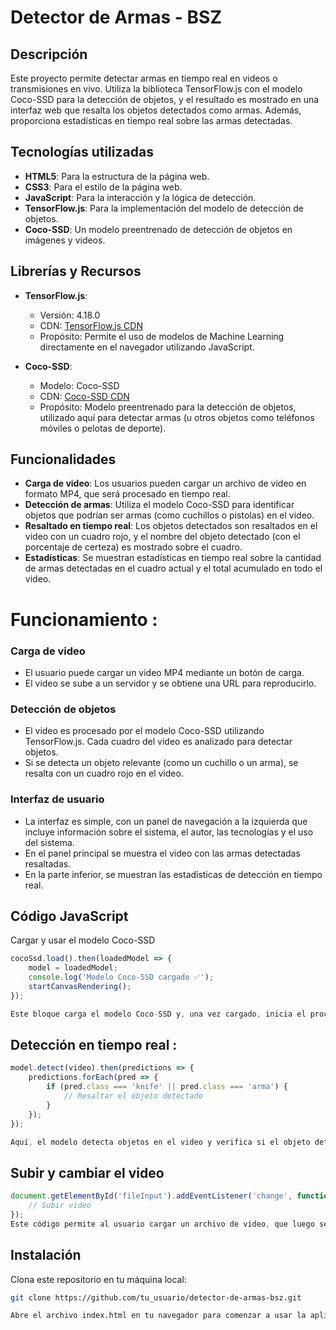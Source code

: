 # Detector de Armas - BSZ

## Descripción
Este proyecto permite detectar armas en tiempo real en videos o transmisiones en vivo. Utiliza la biblioteca TensorFlow.js con el modelo Coco-SSD para la detección de objetos, y el resultado es mostrado en una interfaz web que resalta los objetos detectados como armas. Además, proporciona estadísticas en tiempo real sobre las armas detectadas.

## Tecnologías utilizadas
- **HTML5**: Para la estructura de la página web.
- **CSS3**: Para el estilo de la página web.
- **JavaScript**: Para la interacción y la lógica de detección.
- **TensorFlow.js**: Para la implementación del modelo de detección de objetos.
- **Coco-SSD**: Un modelo preentrenado de detección de objetos en imágenes y videos.

## Librerías y Recursos

- **TensorFlow.js**:
  - Versión: 4.18.0
  - CDN: [TensorFlow.js CDN](https://cdn.jsdelivr.net/npm/@tensorflow/tfjs@4.18.0)
  - Propósito: Permite el uso de modelos de Machine Learning directamente en el navegador utilizando JavaScript.

- **Coco-SSD**:
  - Modelo: Coco-SSD
  - CDN: [Coco-SSD CDN](https://cdn.jsdelivr.net/npm/@tensorflow-models/coco-ssd)
  - Propósito: Modelo preentrenado para la detección de objetos, utilizado aquí para detectar armas (u otros objetos como teléfonos móviles o pelotas de deporte).

## Funcionalidades
- **Carga de video**: Los usuarios pueden cargar un archivo de video en formato MP4, que será procesado en tiempo real.
- **Detección de armas**: Utiliza el modelo Coco-SSD para identificar objetos que podrían ser armas (como cuchillos o pistolas) en el video.
- **Resaltado en tiempo real**: Los objetos detectados son resaltados en el video con un cuadro rojo, y el nombre del objeto detectado (con el porcentaje de certeza) es mostrado sobre el cuadro.
- **Estadísticas**: Se muestran estadísticas en tiempo real sobre la cantidad de armas detectadas en el cuadro actual y el total acumulado en todo el video.

# Funcionamiento :
### Carga de video
- El usuario puede cargar un video MP4 mediante un botón de carga.
- El video se sube a un servidor y se obtiene una URL para reproducirlo.

### Detección de objetos
- El video es procesado por el modelo Coco-SSD utilizando TensorFlow.js. Cada cuadro del video es analizado para detectar objetos.
- Si se detecta un objeto relevante (como un cuchillo o un arma), se resalta con un cuadro rojo en el video.

### Interfaz de usuario
- La interfaz es simple, con un panel de navegación a la izquierda que incluye información sobre el sistema, el autor, las tecnologías y el uso del sistema.
- En el panel principal se muestra el video con las armas detectadas resaltadas.
- En la parte inferior, se muestran las estadísticas de detección en tiempo real.

## Código JavaScript
Cargar y usar el modelo Coco-SSD
```javascript
cocoSsd.load().then(loadedModel => {
    model = loadedModel;
    console.log('Modelo Coco-SSD cargado ✅');
    startCanvasRendering();
});

Este bloque carga el modelo Coco-SSD y, una vez cargado, inicia el procesamiento del video para la detección.
```

## Detección en tiempo real : 
```javascript
model.detect(video).then(predictions => {
    predictions.forEach(pred => {
        if (pred.class === 'knife' || pred.class === 'arma') {
            // Resaltar el objeto detectado
        }
    });
});

Aquí, el modelo detecta objetos en el video y verifica si el objeto detectado es un arma (como un cuchillo). Si es un arma, se dibuja un cuadro alrededor del objeto y se actualizan las estadísticas.
```

## Subir y cambiar el video
```javascript
document.getElementById('fileInput').addEventListener('change', function(e) {
    // Subir video
});
Este código permite al usuario cargar un archivo de video, que luego se sube a un servidor y se usa como fuente para el análisis.
```
## Instalación
Clona este repositorio en tu máquina local:

```bash
git clone https://github.com/tu_usuario/detector-de-armas-bsz.git

Abre el archivo index.html en tu navegador para comenzar a usar la aplicación.
```

